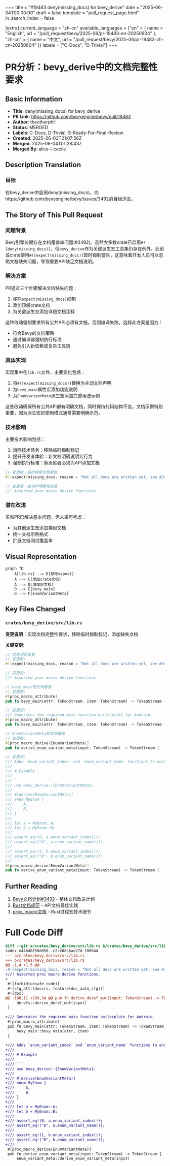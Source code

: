 +++
title = "#19483 deny(missing_docs) for bevy_derive"
date = "2025-06-04T00:00:00"
draft = false
template = "pull_request_page.html"
in_search_index = false

[extra]
current_language = "zh-cn"
available_languages = {"en" = { name = "English", url = "/pull_request/bevy/2025-06/pr-19483-en-20250604" }, "zh-cn" = { name = "中文", url = "/pull_request/bevy/2025-06/pr-19483-zh-cn-20250604" }}
labels = ["C-Docs", "D-Trivial"]
+++

# PR分析：bevy_derive中的文档完整性要求

## Basic Information
- **Title**: deny(missing_docs) for bevy_derive
- **PR Link**: https://github.com/bevyengine/bevy/pull/19483
- **Author**: theotherphil
- **Status**: MERGED
- **Labels**: C-Docs, D-Trivial, S-Ready-For-Final-Review
- **Created**: 2025-06-03T21:07:56Z
- **Merged**: 2025-06-04T01:28:43Z
- **Merged By**: alice-i-cecile

## Description Translation
### 目标
在bevy_derive中启用deny(missing_docs)，向https://github.com/bevyengine/bevy/issues/3492的目标迈进。

## The Story of This Pull Request

### 问题背景
Bevy引擎长期存在文档覆盖率问题(#3492)。虽然大多数crate已启用`#![deny(missing_docs)]`，但`bevy_derive`作为关键派生宏工具集仍存在例外。此前该crate使用`#![expect(missing_docs)]`暂时抑制警告，这意味着开发人员可以忽略文档缺失问题，导致重要API缺乏文档说明。

### 解决方案
PR通过三个步骤解决文档缺失问题：
1. 移除`expect(missing_docs)`抑制
2. 添加顶级crate文档
3. 为关键派生宏添加详细文档注释

这种改动强制要求所有公共API必须有文档，否则编译失败。选择此方案是因为：
- 符合Bevy的文档策略
- 通过编译器强制执行标准
- 避免引入新依赖或复杂工具链

### 具体实现
实现集中在`lib.rs`文件，主要变化包括：
1. 将`#![expect(missing_docs)]`替换为主动文档声明
2. 为`bevy_main`属性宏添加功能说明
3. 为`EnumVariantMeta`派生宏添加完整用法示例

这些改动确保所有公共API都有明确文档，同时保持代码结构不变。文档示例特别重要，因为派生宏的使用模式通常需要明确示范。

### 技术影响
主要技术影响包括：
1. 消除技术债务：移除临时抑制标记
2. 提升开发者体验：新文档明确说明宏行为
3. 强制执行标准：新贡献者必须为API添加文档

```rust
// 变更前：临时抑制文档警告
#![expect(missing_docs, reason = "Not all docs are written yet, see #3492.")]

// 变更后：主动声明模块文档
//! Assorted proc macro derive functions.
```

### 潜在改进
虽然PR已解决基本问题，但未来可考虑：
- 为其他派生宏添加类似文档
- 统一文档示例格式
- 扩展文档测试覆盖率

## Visual Representation

```mermaid
graph TD
    A[lib.rs] --> B[移除expect]
    A --> C[添加crate文档]
    A --> D[增强宏文档]
    D --> E[bevy_main]
    D --> F[EnumVariantMeta]
```

## Key Files Changed

### `crates/bevy_derive/src/lib.rs`
**变更说明**：实现文档完整性要求，移除临时抑制标记，添加缺失文档

**关键变更**:
```rust
// 文件顶部变更
// 变更前:
#![expect(missing_docs, reason = "Not all docs are written yet, see #3492.")]

// 变更后:
//! Assorted proc macro derive functions.
```

```rust
// bevy_main宏文档增强
// 变更前:
#[proc_macro_attribute]
pub fn bevy_main(attr: TokenStream, item: TokenStream) -> TokenStream {

// 变更后:
/// Generates the required main function boilerplate for Android.
#[proc_macro_attribute]
pub fn bevy_main(attr: TokenStream, item: TokenStream) -> TokenStream {
```

```rust
// EnumVariantMeta宏文档增强
// 变更前:
#[proc_macro_derive(EnumVariantMeta)]
pub fn derive_enum_variant_meta(input: TokenStream) -> TokenStream {

// 变更后:
/// Adds `enum_variant_index` and `enum_variant_name` functions to enums.
///
/// # Example
///
/// ```
/// use bevy_derive::{EnumVariantMeta};
///
/// #[derive(EnumVariantMeta)]
/// enum MyEnum {
///     A,
///     B,
/// }
///
/// let a = MyEnum::A;
/// let b = MyEnum::B;
///
/// assert_eq!(0, a.enum_variant_index());
/// assert_eq!("A", a.enum_variant_name());
///
/// assert_eq!(1, b.enum_variant_index());
/// assert_eq!("B", b.enum_variant_name());
/// ```
#[proc_macro_derive(EnumVariantMeta)]
pub fn derive_enum_variant_meta(input: TokenStream) -> TokenStream {
```

## Further Reading
1. [Bevy文档计划#3492](https://github.com/bevyengine/bevy/issues/3492) - 整体文档改进计划
2. [Rust文档规范](https://rust-lang.github.io/api-guidelines/documentation.html) - API文档最佳实践
3. [proc_macro文档](https://doc.rust-lang.org/reference/procedural-macros.html) - Rust过程宏技术细节

# Full Code Diff
```diff
diff --git a/crates/bevy_derive/src/lib.rs b/crates/bevy_derive/src/lib.rs
index e446d0f50dd50..c2ce08cbae27d 100644
--- a/crates/bevy_derive/src/lib.rs
+++ b/crates/bevy_derive/src/lib.rs
@@ -1,4 +1,5 @@
-#![expect(missing_docs, reason = "Not all docs are written yet, see #3492.")]
+//! Assorted proc macro derive functions.
+
 #![forbid(unsafe_code)]
 #![cfg_attr(docsrs, feature(doc_auto_cfg))]
 #![doc(
@@ -188,11 +189,34 @@ pub fn derive_deref_mut(input: TokenStream) -> TokenStream {
     derefs::derive_deref_mut(input)
 }
 
+/// Generates the required main function boilerplate for Android.
 #[proc_macro_attribute]
 pub fn bevy_main(attr: TokenStream, item: TokenStream) -> TokenStream {
     bevy_main::bevy_main(attr, item)
 }
 
+/// Adds `enum_variant_index` and `enum_variant_name` functions to enums.
+///
+/// # Example
+///
+/// ```
+/// use bevy_derive::{EnumVariantMeta};
+///
+/// #[derive(EnumVariantMeta)]
+/// enum MyEnum {
+///     A,
+///     B,
+/// }
+///
+/// let a = MyEnum::A;
+/// let b = MyEnum::B;
+///
+/// assert_eq!(0, a.enum_variant_index());
+/// assert_eq!("A", a.enum_variant_name());
+///
+/// assert_eq!(1, b.enum_variant_index());
+/// assert_eq!("B", b.enum_variant_name());
+/// ```
 #[proc_macro_derive(EnumVariantMeta)]
 pub fn derive_enum_variant_meta(input: TokenStream) -> TokenStream {
     enum_variant_meta::derive_enum_variant_meta(input)
```